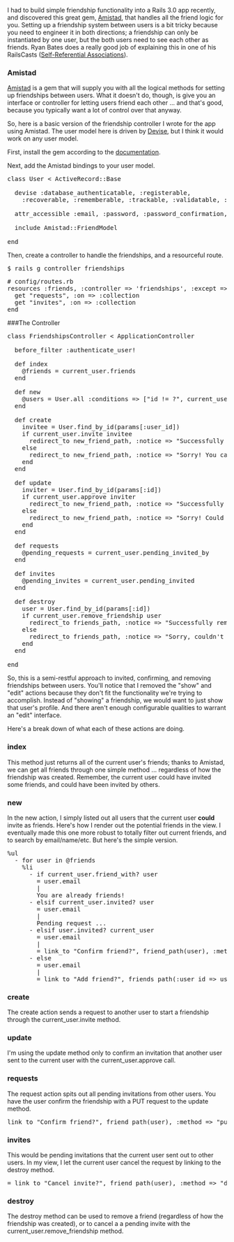I had to build simple friendship functionality into a Rails 3.0 app recently, and discovered this great gem, <a href="https://github.com/raw1z/amistad">Amistad</a>, that handles all the friend logic for you. Setting up a friendship system between users is a bit tricky because you need to engineer it in both directions; a friendship can only be instantiated by one user, but the both users need to see each other as friends. Ryan Bates does a really good job of explaining this in one of his RailsCasts (<a href="http://railscasts.com/episodes/163-self-referential-association">Self-Referential Associations</a>).

### Amistad

<a href="https://github.com/raw1z/amistad">Amistad</a> is a gem that will supply you with all the logical methods for setting up friendships between users. What it doesn't do, though, is give you an interface or controller for letting users friend each other ... and that's good, because you typically want a lot of control over that anyway.

So, here is a basic version of the friendship controller I wrote for the app using Amistad. The user model here is driven by <a href="https://github.com/plataformatec/devise">Devise</a>, but I think it would work on any user model.

First, install the gem according to the <a href="https://github.com/raw1z/amistad#readme">documentation</a>.

Next, add the Amistad bindings to your user model.

<pre class="prettyprint lang-ruby">
class User < ActiveRecord::Base

  devise :database_authenticatable, :registerable,
    :recoverable, :rememberable, :trackable, :validatable, :token_authenticatable

  attr_accessible :email, :password, :password_confirmation, :remember_me

  include Amistad::FriendModel

end
</pre>

Then, create a controller to handle the friendships, and a resourceful route. 

<pre class="prettyprint lang-bash">
$ rails g controller friendships
</pre>

<pre class="prettyprint lang-ruby">
# config/routes.rb
resources :friends, :controller => 'friendships', :except => [:show, :edit] do
  get "requests", :on => :collection
  get "invites", :on => :collection
end
</pre>

###The Controller

<pre class="prettyprint lang-ruby">
class FriendshipsController < ApplicationController
  
  before_filter :authenticate_user!
  
  def index
    @friends = current_user.friends
  end

  def new
    @users = User.all :conditions => ["id != ?", current_user.id]
  end

  def create
    invitee = User.find_by_id(params[:user_id])
    if current_user.invite invitee
      redirect_to new_friend_path, :notice => "Successfully invited friend!"
    else
      redirect_to new_friend_path, :notice => "Sorry! You can't invite that user!"
    end
  end

  def update
    inviter = User.find_by_id(params[:id])
    if current_user.approve inviter
      redirect_to new_friend_path, :notice => "Successfully confirmed friend!"
    else
      redirect_to new_friend_path, :notice => "Sorry! Could not confirm friend!"
    end
  end
  
  def requests
    @pending_requests = current_user.pending_invited_by
  end
  
  def invites
    @pending_invites = current_user.pending_invited
  end

  def destroy
    user = User.find_by_id(params[:id])
    if current_user.remove_friendship user
      redirect_to friends_path, :notice => "Successfully removed friend!"
    else
      redirect_to friends_path, :notice => "Sorry, couldn't remove friend!"
    end
  end 
  
end
</pre>

So, this is a semi-restful approach to invited, confirming, and removing friendships between users. You'll notice that I removed the "show" and "edit" actions because they don't fit the functionality we're trying to accomplish. Instead of "showing" a friendship, we would want to just show that user's profile. And there aren't enough configurable qualities to warrant an "edit" interface. 

Here's a break down of what each of these actions are doing.

### index

This method just returns all of the current user's friends; thanks to Amistad, we can get all friends through one simple method ... regardless of how the friendship was created. Remember, the current user could have invited some friends, and could have been invited by others. 

### new

In the new action, I simply listed out all users that the current user <strong>could</strong> invite as friends. Here's how I render out the potential friends in the view. I eventually made this one more robust to totally filter out current friends, and to search by email/name/etc. But here's the simple version. 

<pre class="prettyprint">
%ul
  - for user in @friends
    %li
      - if current_user.friend_with? user
        = user.email
        |
        You are already friends!
      - elsif current_user.invited? user
        = user.email
        | 
        Pending request ...
      - elsif user.invited? current_user
        = user.email
        |
        = link_to "Confirm friend?", friend_path(user), :method => "put"
      - else
        = user.email
        |
        = link_to "Add friend?", friends_path(:user_id => user), :method => "post"
</pre>

### create

The create action sends a request to another user to start a friendship through the current_user.invite method. 

### update

I'm using the update method only to confirm an invitation that another user sent to the current user with the current_user.approve call.

### requests

The request action spits out all pending invitations from other users. You have the user confirm the friendship with a PUT request to the update method. 

<pre class="prettyprint lang-ruby">
link_to "Confirm friend?", friend_path(user), :method => "put"
</pre>

### invites

This would be pending invitations that the current user sent out to other users. In my view, I let the current user cancel the request by linking to the destroy method.

<pre class="prettyprint lang-ruby">
= link_to "Cancel invite?", friend_path(user), :method => "delete"
</pre>

### destroy

The destroy method can be used to remove a friend (regardless of how the friendship was created), or to cancel a a pending invite with the current_user.remove_friendship method.





